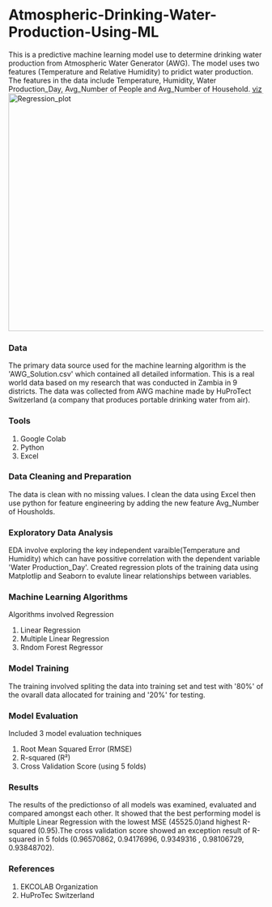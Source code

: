 # Atmospheric-Drinking-Water-Production-Using-ML
This is a predictive machine learning model use to determine drinking water production from Atmospheric Water Generator (AWG). The model uses two features (Temperature and Relative Humidity) to pridict water production.
The features in the data include Temperature, Humidity, Water Production_Day, Avg_Number of People and Avg_Number of Household.
[viz](RegressionPlot)
<img width="1246" height="470" alt="Regression_plot" src="https://github.com/user-attachments/assets/543296e0-a848-402f-8ae5-c9bbcb48d2e5" />


### Data
The primary data source used for the machine learning algorithm is the 'AWG_Solution.csv' which contained all detailed information. This is a real world data based on my research that was conducted in Zambia in 9 districts. The data was collected from AWG machine made by HuProTect Switzerland (a company that produces portable drinking water from air).

### Tools
1) Google Colab
2) Python
3) Excel

### Data Cleaning and Preparation
The data is clean with no missing values. I clean the data using Excel then use python for feature engineering by adding the new feature Avg_Number of Housholds.

### Exploratory Data Analysis
EDA involve exploring the key independent varaible(Temperature and Humidity) which can have possitive correlation  with the dependent variable 'Water Production_Day'.
Created regression plots of the training data using Matplotlip and Seaborn to evalute linear relationships between variables.

### Machine Learning Algorithms
Algorithms involved Regression
1) Linear Regression
2) Multiple Linear Regression
3) Rndom Forest Regressor

### Model Training
The training involved spliting the data into training set and test with '80%' of the ovarall data allocated for training and '20%' for testing.

### Model Evaluation
Included 3 model evaluation techniques
1) Root Mean Squared Error (RMSE)
2) R-squared (R²)
3) Cross Validation Score (using 5 folds)

### Results
The results of the predictionso of all models was examined, evaluated and compared amongst each other. It showed that the best performing model is Multiple Linear Regression with the lowest MSE (45525.0)and highest R-squared (0.95).The cross validation score showed an exception result of R-squared in 5 folds (0.96570862, 0.94176996, 0.9349316 , 0.98106729, 0.93848702).

### References
1) EKCOLAB Organization
2) HuProTec Switzerland
